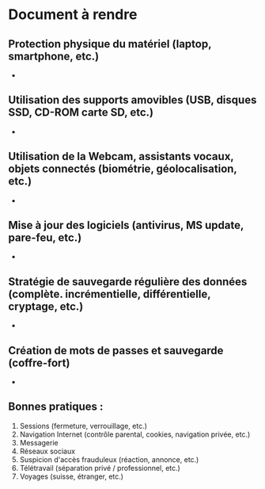 # Document à rendre

## Protection physique du matériel (laptop, smartphone, etc.)
- 

## Utilisation des supports amovibles (USB, disques SSD, CD-ROM carte SD, etc.)
- 

## Utilisation de la Webcam, assistants vocaux, objets connectés (biométrie, géolocalisation, etc.)
- 

## Mise à jour des logiciels (antivirus, MS update, pare-feu, etc.)
- 

## Stratégie de sauvegarde régulière des données (complète. incrémentielle, différentielle, cryptage, etc.)
- 

## Création de mots de passes et sauvegarde (coffre-fort)
- 

## Bonnes pratiques :
1. Sessions (fermeture, verrouillage, etc.)
2. Navigation Internet (contrôle parental, cookies, navigation privée, etc.)
3. Messagerie
4. Réseaux sociaux
5. Suspicion d'accès frauduleux (réaction, annonce, etc.)
6. Télétravail (séparation privé / professionnel, etc.)
7. Voyages (suisse, étranger, etc.)